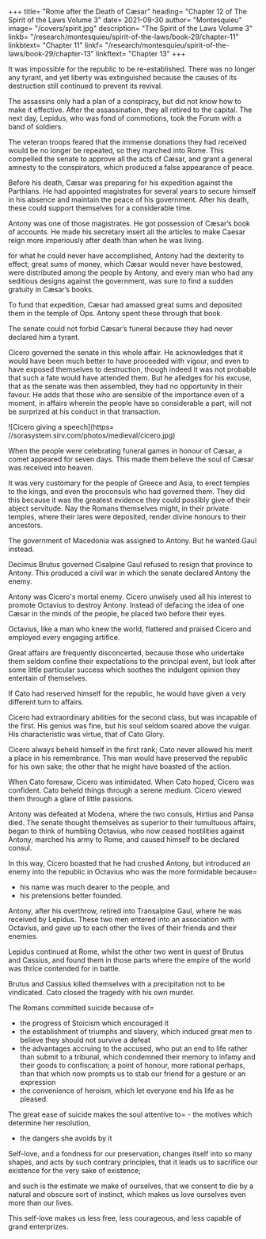 



+++
title=  "Rome after the Death of Cæsar"
heading=  "Chapter 12 of The Spirit of the Laws Volume 3"
date=  2021-09-30
author=  "Montesquieu"
image=  "/covers/spirit.jpg"
description=  "The Spirit of the Laws Volume 3"
linkb=  "/research/montesquieu/spirit-of-the-laws/book-29/chapter-11"
linkbtext=  "Chapter 11"
linkf=  "/research/montesquieu/spirit-of-the-laws/book-29/chapter-13"
linkftext=  "Chapter 13"
+++

It was impossible for the republic to be re-established. There was no longer any tyrant, and yet liberty was extinguished because the causes of its destruction still continued to prevent its revival.

The assassins only had a plan of a conspiracy, but did not know how to make it effective. After the assassination, they all retired to the capital. The <!-- senate sorbore to assemble, and, the --> next day, Lepidus, who was fond of commotions, took the Forum with a band of soldiers.

The veteran troops feared that the immense donations they had received would be no longer be repeated, so they marched into Rome. This compelled the senate to approve all the acts of Cæsar, and grant a general amnesty to the conspirators, which produced a false appearance of peace.

Before his death, Cæsar was preparing for his expedition against the Parthians. He had appointed magistrates for several years to secure himself in his absence and maintain the peace of his government. After his death, these could support themselves for a considerable time.

<!-- As the senate had ratified all the acts of Cæsar without any restriction, and as the consuls were intrusted with the execution of them,  -->

Antony was one of those magistrates. He got possession of Cæsar’s book of accounts. He made his secretary insert all the articles to make Caesar reign more imperiously after death than when he was living.

for what he could never have accomplished, Antony had the dexterity to effect; great sums of money, which Cæsar would never have bestowed, were distributed among the people by Antony, and every man who had any seditious designs against the government, was sure to find a sudden gratuity in Cæsar’s books.

To fund that expedition, Cæsar had amassed great sums and deposited them in the temple of Ops. Antony spent these through that book.

<!-- The conspirators had, at first, determined to cast the body of Cæsar into the Tyber * , and might have executed that design without any interruption; for in those seasons of astonishment which succeed unexpected events, every intention becomes practicable=  this however did not take effect, and we shall now relate what happened on that occasion. -->

The senate could not forbid Cæsar’s funeral because they had never declared him a tyrant. 

<!-- Now the Romans, in conformity to a custom established among them, and much boasted of by Polybius, always carried, in their funeral processions, the images which represented the ancestors of the deceased, and made an oration over the body. 

Antony, who charged himself with this last province, unfolded the bloody robe of Cæsar to the view of all the people, read to them the particulars of his will, in which he had left them extraordinary legacies, and then wrought them into such violent emotions, that they immediately fired the houses of the conspirators. -->

Cicero governed the senate in this whole affair. He acknowledges that it would have been much better to have proceeded with vigour, and even to have exposed themselves to destruction, though indeed it was not probable that such a fate would have attended them. But he alledges for his excuse, that as the senate was then assembled, they had no opportunity in their favour. He adds that those who are sensible of the importance even of a moment, in affairs wherein the people have so considerable a part, will not be surprized at his conduct in that transaction.

![Cicero giving a speech](https= //sorasystem.sirv.com/photos/medieval/cicero.jpg)


When the people were celebrating funeral games in honour of Cæsar, a comet appeared for seven days. This made them believe the soul of Cæsar was received into heaven.

It was very customary for the people of Greece and Asia, to erect temples to the kings, and even the proconsuls who had governed them. They did this because it was the greatest evidence they could possibly give of their abject servitude. Nay the Romans themselves might, in their private temples, where their lares were deposited, render divine honours to their ancestors.

<!-- ember, that from the time of Romulus to Julius Cæsar, any Roman ‡ was ever ranked among the gods of the republic. -->

The government of Macedonia was assigned to Antony. But he wanted Gaul instead. 

Decimus Brutus governed Cisalpine Gaul refused to resign that province to Antony. This produced a civil war in which the senate declared Antony the enemy.

Antony was Cicero's mortal enemy. Cicero unwisely used all his interest to promote Octavius to destroy Antony. Instead of defacing the idea of one Cæsar in the minds of the people, he placed two before their eyes.

Octavius, like a man who knew the world, flattered and praised Cicero and employed every engaging artifice.

Great affairs are frequently disconcerted, because those who undertake them seldom confine their expectations to the principal event, but look after some little particular success which soothes the indulgent opinion they entertain of themselves.

If Cato had reserved himself for the republic, he would have given a very different turn to affairs. 

Cicero had extraordinary abilities for the second class, but was incapable of the first. His genius was fine, but his soul seldom soared above the vulgar. His characteristic was virtue, that of Cato Glory. 

Cicero always beheld himself in the first rank; Cato never allowed his merit a place in his remembrance. This man would have preserved the republic for his own sake; the other that he might have boasted of the action.

When Cato foresaw, Cicero was intimidated. When Cato hoped, Cicero was confident. Cato beheld things through a serene medium. Cicero viewed them through a glare of little passions.

Antony was defeated at Modena, where the two consuls, Hirtius and Pansa died. The senate thought themselves as superior to their tumultuous affairs, began to think of humbling Octavius, who now ceased hostilities against Antony, marched his army to Rome, and caused himself to be declared consul.

In this way, Cicero boasted that he had crushed Antony, but introduced an enemy into the republic in Octavius who was the more formidable because= 
- his name was much dearer to the people, and
- his pretensions better founded.

Antony, after his overthrow, retired into Transalpine Gaul, where he was received by Lepidus. These two men entered into an association with Octavius, and gave up to each other the lives of their friends and their enemies. 

Lepidus continued at Rome, whilst the other two went in quest of Brutus and Cassius, and found them in those parts where the empire of the world was thrice contended for in battle.

Brutus and Cassius killed themselves with a precipitation not to be vindicated. <!-- It is impossible to read this period of their lives, without pitying the republic which was so abandoned. --> Cato closed the tragedy with his own murder. <!-- These, in some measure, opened it with theirs. -->

<!-- Several reasons may be assigned for this custom of self-destruction, which so generally prevailed among 
 -->
The Romans committed suicide because of= 
- the progress of Stoicism which encouraged it
- the establishment of triumphs and slavery, which induced great men to believe they should not survive a defeat
- the advantages accruing to the accused, who put an end to life rather than submit to a tribunal, which condemned their memory to infamy and their goods to confiscation; a point of honour, more rational perhaps, than that which now prompts us to stab our friend for a gesture or an expression
- the convenience of heroism, which let everyone end his life as he pleased.

The great ease of suicide makes the soul attentive to= 
-<!--  the action it is preparing to commit, to --> the motives which determine her resolution,
- the dangers she avoids by it<!-- , does not properly behold death, because passion makes itself felt, but always blinds the eyes. -->

Self-love, and a fondness for our preservation, changes itself into so many shapes, and acts by such contrary principles, that it leads us to sacrifice our existence for the very sake of existence; 

and such is the estimate we make of ourselves, that we consent to die by a natural and obscure sort of instinct, which makes us love ourselves even more than our lives.

This self-love makes us less free, less courageous, and less capable of grand enterprizes.